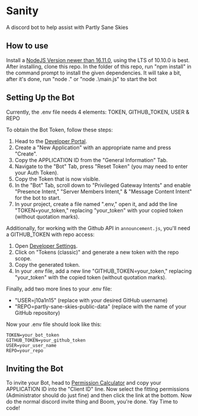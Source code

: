 # Sanity
A discord bot to help assist with Partly Sane Skies

## How to use
Install a [NodeJS Version newer than 16.11.0](https://nodejs.org/en), using the LTS of 10.10.0 is best.
After installing, clone this repo.
In the folder of this repo, run "npm install" in the command prompt to install the given dependencies.
It will take a bit, after it's done, run "node ." or "node .\main.js" to start the bot

## Setting Up the Bot
Currently, the .env file needs 4 elements: TOKEN, GITHUB_TOKEN, USER & REPO

To obtain the Bot Token, follow these steps:
1. Head to the [Developer Portal](https://discord.com/developers/applications).
2. Create a "New Application" with an appropriate name and press "Create".
3. Copy the APPLICATION ID from the "General Information" Tab.
4. Navigate to the "Bot" Tab, press "Reset Token" (you may need to enter your Auth Token).
5. Copy the Token that is now visible.
6. In the "Bot" Tab, scroll down to "Privileged Gateway Intents" and enable "Presence Intent," "Server Members Intent," & "Message Content Intent" for the bot to start.
7. In your project, create a file named ".env," open it, and add the line "TOKEN=your_token," replacing "your_token" with your copied token (without quotation marks).

Additionally, for working with the Github API in `announcement.js`, you'll need a GITHUB_TOKEN with repo access:
1. Open [Developer Settings](https://github.com/settings/tokens).
2. Click on "Tokens (classic)" and generate a new token with the repo scope.
3. Copy the generated token.
4. In your .env file, add a new line "GITHUB_TOKEN=your_token," replacing "your_token" with the copied token (without quotation marks).

Finally, add two more lines to your .env file:
- "USER=j10a1n15" (replace with your desired GitHub username)
- "REPO=partly-sane-skies-public-data" (replace with the name of your GitHub repository)

Now your .env file should look like this:
```env
TOKEN=your_bot_token
GITHUB_TOKEN=your_github_token
USER=your_user_name
REPO=your_repo
```

## Inviting the Bot
To invite your Bot, head to [Permission Calculator](discordapi.com/permissions.html) and copy your APPLICATION ID into the "Client ID" line.
Now select the fitting permissions (Administrator should do just fine) and then click the link at the bottom.
Now do the normal discord invite thing and Boom, you're done. Yay
Time to code!